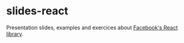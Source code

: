# slides-react

Presentation slides, examples and exercices about [Facebook's React library](https://facebook.github.io/react/).
